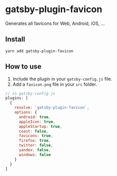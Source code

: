 # gatsby-plugin-favicon
Generates all favicons for Web, Android, iOS, ...

## Install
`yarn add gatsby-plugin-favicon`

## How to use
1. Include the plugin in your `gatsby-config.js` file.
2. Add a `favicon.png` file in your `src` folder.

```javascript
// in gatsby-config.js
plugins: [
  {
    resolve: `gatsby-plugin-favicon`,
    options: {
      android: true,
      appleIcon: true,
      appleStartup: true,
      coast: false,
      favicons: true,
      firefox: true,
      twitter: false,
      yandex: false,
      windows: false
    }
  }
]
```
